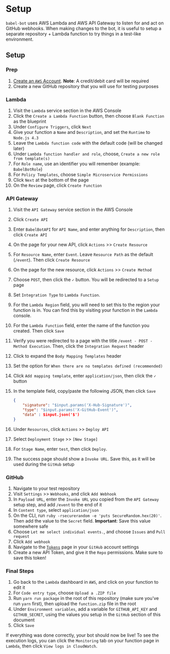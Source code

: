 # Setup

`babel-bot` uses AWS Lambda and AWS API Gateway to listen for and act on GitHub webhooks. When making changes to the bot, it is useful to setup a separate repository + Lambda function to try things in a test-like environment.

## Setup

### Prep

1. [Create an `AWS` Account](https://aws.amazon.com/resources/create-account/). **Note**: A credit/debit card will be required
2. Create a new GitHub repository that you will use for testing purposes

### Lambda

1. Visit the `Lambda` service section in the AWS Console
2. Click the `Create a Lambda Function` button, then choose `Blank Function` as the blueprint
3. Under `Configure Triggers`, click `Next`
4. Give your function a `Name` and `Description`, and set the `Runtime` to `Node.js 4.3`
5. Leave the `Lambda function code` with the default code (will be changed later)
6. Under `Lambda function handler and role`, choose, `Create a new role from template(s)`
7. For `Role name`, use an identifier you will remember (example: `BabelBotRole`)
8. For `Policy Templates`, choose `Simple Microservice Permissions`
9. Click `Next` at the bottom of the page
10. On the `Review` page, click `Create Function`

### API Gateway

1. Visit the `API Gateway` service section in the AWS Console
2. Click `Create API`
3. Enter `BabelBotAPI` for `API Name`, and enter anything for `Description`, then click `Create API`
4. On the page for your new API, click `Actions` >> `Create Resource`
5. For `Resource Name`, enter `Event`. Leave `Resource Path` as the default (`/event`). Then click `Create Resource`
6. On the page for the new resource, click `Actions` >> `Create Method`
7. Choose `POST`, then click the `✓` button. You will be redirected to a `Setup` page
8. Set `Integration Type` to `Lambda Function`.
9. For the `Lambda Region` field, you will need to set this to the region your function is in. You can find this by visiting your function in the `Lambda` console.
10. For the `Lambda Function` field, enter the name of the function you created. Then click `Save`
11. Verify you were redirected to a page with the title `/event - POST - Method Execution`. Then, click the `Integration Request` header
12. Click to expand the `Body Mapping Templates` header
13. Set the option for `When there are no templates defined (recommended)`
14. Click `Add mapping template`, enter `application/json`, then click the `✓` button
15. In the template field, copy/paste the following JSON, then click `Save`

    ```json
    {
        "signature": "$input.params('X-Hub-Signature')",
        "type": "$input.params('X-GitHub-Event')",
        "data" : $input.json('$')
    }
    ```

16. Under `Resources`, click `Actions` >> `Deploy API`
17. Select `Deployment Stage` >> `[New Stage]`
18. For `Stage Name`, enter `test`, then click `Deploy`.
19. The success page should show a `Invoke URL`. Save this, as it will be used during the `GitHub` setup

### GitHub

1. Navigate to your test repository
2. Visit `Settings` >> `Webhooks`, and click `Add Webhook`
3. In `Payload URL`, enter the `Invoke URL` you copied from the `API Gateway` setup step, and add `/event` to the end of it
4. In `Content type`, select `application/json`
5. On the CLI, run `ruby -rsecurerandom -e 'puts SecureRandom.hex(20)'`. Then add the value to the `Secret` field. **Important**: Save this value somewhere safe
6. Choose `Let me select individual events.`, and choose `Issues` and `Pull request`
7. Click `Add webhook`
8. Navigate to the [`Tokens`](https://github.com/settings/tokens) page in your `GitHub` account settings
9. Create a new API Token, and give it the `Repo` permissions. Make sure to save this token!

### Final Steps

1. Go back to the `Lambda` dashboard in `AWS`, and click on your function to edit it
2. For `Code entry type`, choose `Upload a .ZIP file`
3. Run `yarn run package` in the root of this repository (make sure you've run `yarn` first), then upload the `function.zip` file in the root
4. Under `Environment variables`, add a variable for `GITHUB_API_KEY` and `GITHUB_SECRET`, using the values you setup in the `GitHub` section of this document
5. Click `Save`

If everything was done correctly, your bot should now be live! To see the execution logs, you can click the `Monitoring` tab on your function page in `Lambda`, then click `View logs in CloudWatch`.
